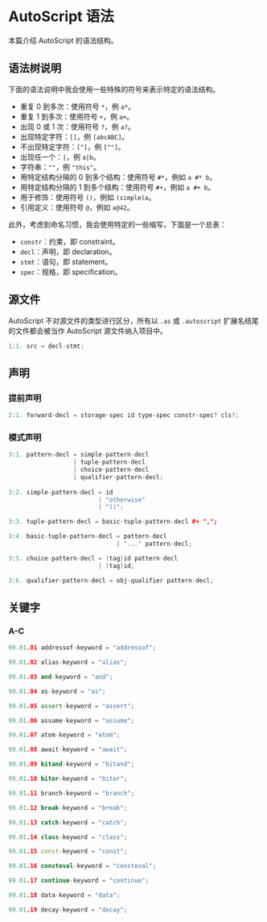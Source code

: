 # AutoScript 语法

本篇介绍 AutoScript 的语法结构。

## 语法树说明

下面的语法说明中我会使用一些特殊的符号来表示特定的语法结构。

* 重复 0 到多次：使用符号 `*`，例 `a*`。
* 重复 1 到多次：使用符号 `+`，例 `a+`。
* 出现 0 或 1 次：使用符号 `?`，例 `a?`。
* 出现特定字符：`[]`，例 `[abcABC]`。
* 不出现特定字符：`[^]`，例 `[^"]`。
* 出现任一个：`|`，例 `a|b`。
* 字符串：`""`，例 `"this"`。
* 用特定结构分隔的 0 到多个结构：使用符号 `#*`，例如 `a #* b`。
* 用特定结构分隔的 1 到多个结构：使用符号 `#+`，例如 `a #+ b`。
* 用于修饰：使用符号 `()`，例如 `(simple)a`。
* 引用定义：使用符号 `@`，例如 `a@42`。

此外，考虑到命名习惯，我会使用特定的一些缩写，下面是一个总表：

* `constr`：约束，即 constraint。
* `decl`：声明，即 declaration。
* `stmt`：语句，即 statement。
* `spec`：规格，即 specification。

## 源文件

AutoScript 不对源文件的类型进行区分，所有以 `.as` 或 `.autoscript` 扩展名结尾的文件都会被当作 AutoScript 源文件纳入项目中。

```cpp
1:1. src = decl-stmt;
```



## 声明

### 提前声明

```cpp
2:1. forward-decl = storage-spec id type-spec constr-spec? cls?;
```



### 模式声明

```cpp
3:1. pattern-decl = simple-pattern-decl
                  | tuple-pattern-decl
                  | choice-pattern-decl
                  | qualifier-pattern-decl;
             
3:2. simple-pattern-decl = id
                         | "otherwise"
                         | "()";

3:3. tuple-pattern-decl = basic-tuple-pattern-decl #+ ",";

3:4. basic-tuple-pattern-decl = pattern-decl
                              | "..." pattern-decl;

3:5. choice-pattern-decl = (tag)id pattern-decl
                         | (tag)id;

3:6. qualifier-pattern-decl = obj-qualifier pattern-decl;
```



## 关键字

### A-C

```cpp
99.01.01 addressof-keyword = "addressof";

99.01.02 alias-keyword = "alias";

99.01.03 and-keyword = "and";

99.01.04 as-keyword = "as";

99.01.05 assert-keyword = "assert";

99.01.06 assume-keyword = "assume";

99.01.07 atom-keyword = "atom";

99.01.08 await-keyword = "await";

99.01.09 bitand-keyword = "bitand";

99.01.10 bitor-keyword = "bitor";

99.01.11 branch-keyword = "branch";

99.01.12 break-keyword = "break";

99.01.13 catch-keyword = "catch";

99.01.14 class-keyword = "class";

99.01.15 const-keyword = "const";

99.01.16 consteval-keyword = "consteval";

99.01.17 continue-keyword = "continue";

99.01.18 data-keyword = "data";

99.01.19 decay-keyword = "decay";
```



